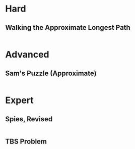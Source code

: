 # Hard

## Walking the Approximate Longest Path

```java

```

# Advanced

## Sam's Puzzle (Approximate)

```java

```

# Expert

## Spies, Revised

```java

```

## TBS Problem

```java

```
